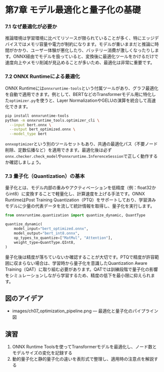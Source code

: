 # 第7章 モデル最適化と量子化の基礎
### 7.1 なぜ最適化が必要か
推論環境は学習環境に比べてリソースが限られていることが多く、特にエッジデバイスではメモリ容量や電力が制約になります。モデルが重いままだと推論に時間がかかり、ユーザー体験が悪化したり、バッテリー消費が激しくなったりします。ONNX経由でモデルを扱っていると、変換後に最適化ツールをかけるだけで速度向上やメモリ削減が見込めることが多いため、最適化は非常に重要です。

### 7.2 ONNX Runtimeによる最適化
ONNX Runtimeには`onnxruntime-tools`という付属ツールがあり、グラフ最適化を自動で適用できます。例として、BERTなどのTransformerモデル用に特化した`optimizer.py`を使うと、Layer NormalizationやGELUの演算を統合して高速化できます。

```bash
pip install onnxruntime-tools
python -m onnxruntime_tools.optimizer_cli \
  --input bert.onnx \
  --output bert_optimized.onnx \
  --model_type bert
```

`onnxoptimizer`という別のツールセットもあり、共通の最適化パス（不要ノード削除、定数伝播など）を適用できます。最適化後は必ず`onnx.checker.check_model`や`onnxruntime.InferenceSession`で正しく動作するか確認しましょう。

### 7.3 量子化（Quantization）の基本
量子化とは、モデル内部の重みやアクティベーションを低精度（例：float32からint8）に変換することで軽量化し、計算速度を上げる手法です。ONNX RuntimeはPost Training Quantization（PTQ）をサポートしており、学習済みモデルに少量の代表データを流して統計情報を取得し、量子化を実行します。

```python
from onnxruntime.quantization import quantize_dynamic, QuantType

quantize_dynamic(
    model_input="bert_optimized.onnx",
    model_output="bert_int8.onnx",
    op_types_to_quantize=["MatMul", "Attention"],
    weight_type=QuantType.QInt8,
)
```

量子化後は精度が落ちていないか確認することが大切です。PTQで精度が許容範囲に収まらない場合は、学習時から量子化を意識したQuantization Aware Training（QAT）に取り組む必要があります。QATでは訓練段階で量子化の影響をシミュレーションしながら学習するため、精度の低下を最小限に抑えられます。

## 図のアイデア
- images/ch07_optimization_pipeline.png — 最適化と量子化のパイプライン図

## 演習
1. ONNX Runtime Toolsを使ってTransformerモデルを最適化し、ノード数とモデルサイズの変化を記録する
2. 動的量子化と静的量子化の違いを表形式で整理し、適用時の注意点を解説する
